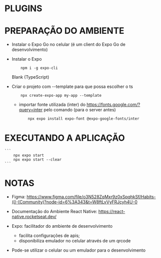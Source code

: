 # PLUGINS

# PREPARAÇÃO DO AMBIENTE

- Instalar o Expo Go no celular (é um client do Expo Go de desenvolvimento)
- Instalar o Expo

  ```
      npm i -g expo-cli
  ```

  Blank (TypeScript)

- Criar o projeto com --template para que possa escolher o ts

  ```
      npx create-expo-app my-app --template
  ```

  - importar fonte utilizada (inter) do https://fonts.google.com/?query=inter pelo comando (para o server antes)

    ```
        npx expo install expo-font @expo-google-fonts/inter
    ```

# EXECUTANDO A APLICAÇÃO

    ```
        npx expo start
        npx expo start --clear
    ```

# NOTAS

- Figma: https://www.figma.com/file/o3N528ZqMxr9z0xSpqhkSf/Habits-(i)-(Community)?node-id=6%3A343&t=W8ftLvVyFRJcyh4U-0

- Documentação do Ambiente React Native: https://react-native.rocketseat.dev/

- Expo: facilitador do ambiente de desenvolvimento

  - facilita configurações de apis;
  - disponibiliza emulador no celular através de um qrcode

- Pode-se utilizar o celular ou um emulador para o desenvolvimento
